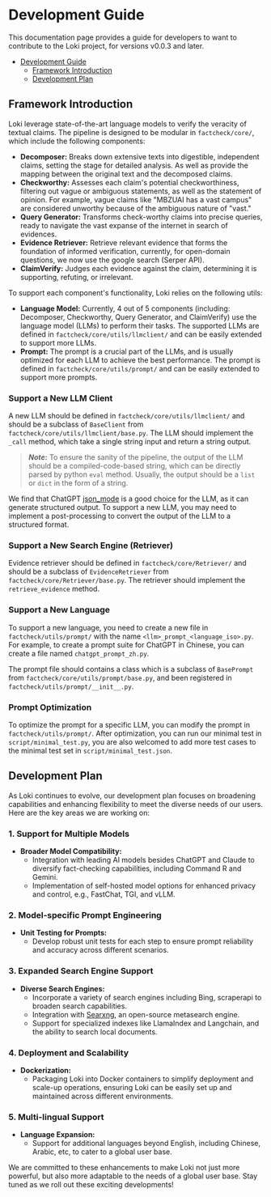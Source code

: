 # Development Guide

This documentation page provides a guide for developers to want to contribute to the Loki project, for versions v0.0.3 and later.

- [Development Guide](#development-guide)
  - [Framework Introduction](#framework-introduction)
  - [Development Plan](#development-plan)


## Framework Introduction

Loki leverage state-of-the-art language models to verify the veracity of textual claims. The pipeline is designed to be modular in `factcheck/core/`, which include the following components:

- **Decomposer:** Breaks down extensive texts into digestible, independent claims, setting the stage for detailed analysis. As well as provide the mapping between the original text and the decomposed claims.
- **Checkworthy:** Assesses each claim's potential checkworthiness, filtering out vague or ambiguous statements, as well as the statement of opinion. For example, vague claims like "MBZUAI has a vast campus" are considered unworthy because of the ambiguous nature of "vast."
- **Query Generator:** Transforms check-worthy claims into precise queries, ready to navigate the vast expanse of the internet in search of evidences.
- **Evidence Retriever:** Retrieve relevant evidence that forms the foundation of informed verification, currently, for open-domain questions, we now use the google search (Serper API).
- **ClaimVerify:** Judges each evidence against the claim, determining it is supporting, refuting, or irrelevant.

To support each component's functionality, Loki relies on the following utils:
- **Language Model:** Currently, 4 out of 5 components (including: Decomposer, Checkworthy, Query Generator, and  ClaimVerify) use the language model (LLMs) to perform their tasks. The supported LLMs are defined in `factcheck/core/utils/llmclient/` and can be easily extended to support more LLMs.
- **Prompt:** The prompt is a crucial part of the LLMs, and is usually optimized for each LLM to achieve the best performance. The prompt is defined in `factcheck/core/utils/prompt/` and can be easily extended to support more prompts.

### Support a New LLM Client

A new LLM should be defined in `factcheck/core/utils/llmclient/` and should be a subclass of `BaseClient` from `factcheck/core/utils/llmclient/base.py`. The LLM should implement the `_call` method, which take a single string input and return a string output.

> **_Note_:**
> To ensure the sanity of the pipeline, the output of the LLM should be a compiled-code-based string, which can be directly parsed by python `eval` method. Usually, the output should be a `list` or `dict` in the form of a string.

We find that ChatGPT [json_mode](https://platform.openai.com/docs/guides/text-generation/json-mode) is a good choice for the LLM, as it can generate structured output.
To support a new LLM, you may need to implement a post-processing to convert the output of the LLM to a structured format.

### Support a New Search Engine (Retriever)

Evidence retriever should be defined in `factcheck/core/Retriever/` and should be a subclass of `EvidenceRetriever` from `factcheck/core/Retriever/base.py`. The retriever should implement the `retrieve_evidence` method.

### Support a New Language

To support a new language, you need to create a new file in `factcheck/utils/prompt/` with the name `<llm>_prompt_<language_iso>.py`. For example, to create a prompt suite for ChatGPT in Chinese, you can create a file named `chatgpt_prompt_zh.py`.

The prompt file should contains a class which is a subclass of `BasePrompt` from `factcheck/core/utils/prompt/base.py`, and been registered in `factcheck/utils/prompt/__init__.py`.


### Prompt Optimization

To optimize the prompt for a specific LLM, you can modify the prompt in `factcheck/utils/prompt/`. After optimization, you can run our minimal test in `script/minimal_test.py`, you are also welcomed to add more test cases to the minimal test set in `script/minimal_test.json`.



## Development Plan

As Loki continues to evolve, our development plan focuses on broadening capabilities and enhancing flexibility to meet the diverse needs of our users. Here are the key areas we are working on:

### 1. Support for Multiple Models
- **Broader Model Compatibility:**
  - Integration with leading AI models besides ChatGPT and Claude to diversify fact-checking capabilities, including Command R and Gemini.
  - Implementation of self-hosted model options for enhanced privacy and control, e.g., FastChat, TGI, and vLLM.

### 2. Model-specific Prompt Engineering
- **Unit Testing for Prompts:**
  - Develop robust unit tests for each step to ensure prompt reliability and accuracy across different scenarios.

### 3. Expanded Search Engine Support
- **Diverse Search Engines:**
  - Incorporate a variety of search engines including Bing, scraperapi to broaden search capabilities.
  - Integration with [Searxng](https://github.com/searxng/searxng), an open-source metasearch engine.
  - Support for specialized indexes like LlamaIndex and Langchain, and the ability to search local documents.

### 4. Deployment and Scalability
- **Dockerization:**
  - Packaging Loki into Docker containers to simplify deployment and scale-up operations, ensuring Loki can be easily set up and maintained across different environments.

### 5. Multi-lingual Support
- **Language Expansion:**
  - Support for additional languages beyond English, including Chinese, Arabic, etc, to cater to a global user base.


We are committed to these enhancements to make Loki not just more powerful, but also more adaptable to the needs of a global user base. Stay tuned as we roll out these exciting developments!
